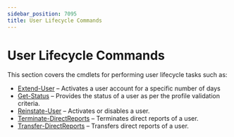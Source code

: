 ```yaml
---
sidebar_position: 7095
title: User Lifecycle Commands
---
```


# User Lifecycle Commands

This section covers the cmdlets for performing user lifecycle tasks such as:

* [Extend-User](ExtendUser "Extend-User") – Activates a user account for a specific number of days
* [Get-Status](GetStatus "Get-Status") – Provides the status of a user as per the profile validation criteria.
* [Reinstate-User](ReinstateUser "Reinstate-User") – Activates or disables a user.
* [Terminate-DirectReports](TerminateDirectReports "Terminate-DirectReports") – Terminates direct reports of a user.
* [Transfer-DirectReports](TransferDirectReports "Transfer-DirectReports")  – Transfers direct reports of a user.
